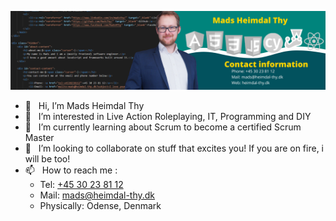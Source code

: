![LinkedIn Banner](https://raw.githubusercontent.com/MadsThy/MadsThy/main/Mads%20Heimdal%20Thy%20(3).png?raw=true "LinkedIn Banner")
- 👋 &nbsp;  Hi, I’m Mads Heimdal Thy
- 👀 &nbsp; I’m interested in Live Action Roleplaying, IT, Programming and DIY
- 🌱 &nbsp; I’m currently learning about Scrum to become a certified Scrum Master
- 💞️ &nbsp; I’m looking to collaborate on stuff that excites you! If you are on fire, i will be too!
- 📫 &nbsp; How to reach me :
  - Tel: <a href="tel:+453023812">+45 30 23 81 12</a>
  - Mail: mads@heimdal-thy.dk
  - Physically: Odense, Denmark
